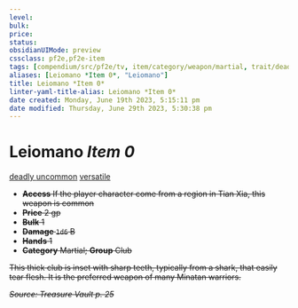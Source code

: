 ```yaml
---
level:
bulk:
price:
status:
obsidianUIMode: preview
cssclass: pf2e,pf2e-item
tags: [compendium/src/pf2e/tv, item/category/weapon/martial, trait/deadly-d10, trait/uncommon, trait/versatile-s]
aliases: [Leiomano *Item 0*, "Leiomano"]
title: Leiomano *Item 0*
linter-yaml-title-alias: Leiomano *Item 0*
date created: Monday, June 19th 2023, 5:15:11 pm
date modified: Thursday, June 29th 2023, 5:30:38 pm
---
```


# Leiomano *Item 0*

[deadly <d10>](rules/traits/deadly.md) [uncommon](rules/traits/uncommon.md) [versatile <s>](rules/traits/versatile.md)  

- **Access** If the player character come from a region in Tian Xia, this weapon is common
- **Price** 2 gp
- **Bulk** 1
- **Damage** `1d6` B
- **Hands** 1
- **Category** Martial; **Group** Club

This thick club is inset with sharp teeth, typically from a shark, that easily tear flesh. It is the preferred weapon of many Minatan warriors.

*Source: Treasure Vault p. 25*
